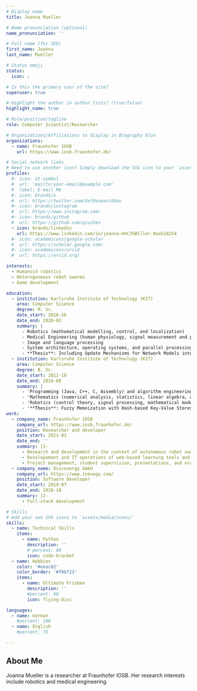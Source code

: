 ```yaml
---
# Display name
title: Joanna Mueller

# Name pronunciation (optional)
name_pronunciation: ''

# Full name (for SEO)
first_name: Joanna
last_name: Mueller

# Status emoji
status:
  icon: ☕️

# Is this the primary user of the site?
superuser: true

# Highlight the author in author lists? (true/false)
highlight_name: true

# Role/position/tagline
role: Computer Scientist/Researcher

# Organizations/Affiliations to display in Biography blox
organizations:
  - name: Fraunhofer IOSB
    url: https://www.iosb.fraunhofer.de/

# Social network links
# Need to use another icon? Simply download the SVG icon to your `assets/media/icons/` folder.
profiles:
  #- icon: at-symbol
  #  url: 'mailto:your-email@example.com'
  #  label: E-mail Me
  #- icon: brands/x
  #  url: https://twitter.com/GetResearchDev
  #- icon: brands/instagram
  #  url: https://www.instagram.com/
  #- icon: brands/github
  #  url: https://github.com/gcushen
  - icon: brands/linkedin
    url: https://www.linkedin.com/in/joanna-m%C3%BCller-8aa518254
  #- icon: academicons/google-scholar
  #  url: https://scholar.google.com/
  #- icon: academicons/orcid
  #  url: https://orcid.org/

interests:
  - Humanoid robotics
  - Heterogeneous robot swarms
  - Game development

education:
  - institution: Karlsruhe Institute of Technology (KIT)
    area: Computer Science
    degree: M. Sc.
    date_start: 2016-10
    date_end: 2020-03
    summary: |
      - Robotics (mathematical modelling, control, and localization)
      - Medical Engineering (human physiology, signal measurement and processing)
      - Image and language processing
      - System architecture, operating systems, and parallel processing
      - **Thesis**: Including Update Mechanisms for Network Models into State Estimation in Networked Control Systems
  - institution: Karlsruhe Institute of Technology (KIT)
    area: Computer Science
    degree: B. Sc.
    date_start: 2012-10
    date_end: 2016-09
    summary: |
      - 'Programming (Java, C++, C, Assembly) and algorithm engineering'
      - 'Mathematics (numerical analysis, statistics, linear algebra, and calculus)'
      - 'Robotics (control theory, signal processing, mathematical modelling)'
      - '**Thesis**: Fuzzy Memoization with Hash-based Key-Value Stores'
work:
  - company_name: Fraunhofer IOSB
    company_url: https://www.iosb.fraunhofer.de/
    position: Researcher and developer
    date_start: 2021-03
    date_end: ''
    summary: |2-
      - Research and development in the context of autonomous robot swarms/teams
      - Developement and IT operations of web-based learning tools and related research
      - Project management, student supervision, presentations, and organization of exhibition stands
  - company_name: Discovergy GmbH
    company_url: https://www.inexogy.com/
    position: Software Developer
    date_start: 2019-07
    date_end: 2020-10
    summary: |2-
      - Full-stack development

# Skills
# Add your own SVG icons to `assets/media/icons/`
skills:
  - name: Technical Skills
    items:
      - name: Python
        description: ''
        # percent: 80
        icon: code-bracket
  - name: Hobbies
    color: '#eeac02'
    color_border: '#f0bf23'
    items:
      - name: Ultimate Frisbee
        description: ''
        #percent: 60
        icon: flying-disc

languages:
  - name: German
    #percent: 100
  - name: English
    #percent: 75

---
```


## About Me

Joanna Mueller is a researcher at Fraunhofer IOSB. Her research interests include robotics and medical engineering.
